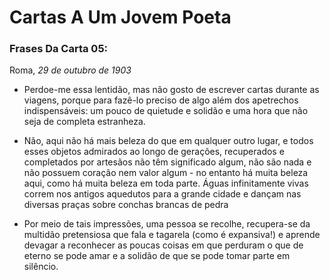 # Cartas A Um Jovem Poeta

### Frases Da Carta 05:

Roma,
_29 de outubro de 1903_

* Perdoe-me essa lentidão, mas não gosto de escrever
cartas durante as viagens, porque para fazê-lo preciso de algo além dos
apetrechos indispensáveis: um pouco de quietude e solidão e uma hora que
não seja de completa estranheza. 

* Não, aqui não há mais
beleza do que em qualquer outro lugar, e todos esses objetos admirados ao
longo de gerações, recuperados e completados por artesãos não têm
significado algum, não são nada e não possuem coração nem valor algum - no
entanto há muita beleza aqui, como há muita beleza em toda parte. Águas
infinitamente vivas correm nos antigos aquedutos para a grande cidade e
dançam nas diversas praças sobre conchas brancas de pedra

* Por meio de tais impressões, uma pessoa
se recolhe, recupera-se da multidão pretensiosa que fala e tagarela (como é
expansiva!) e aprende devagar a reconhecer as poucas coisas em que
perduram o que de eterno se pode amar e a solidão de que se pode tomar
parte em silêncio.